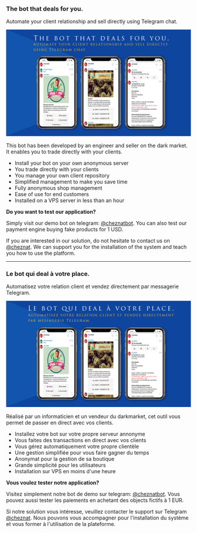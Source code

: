 ### The bot that deals for you.
Automate your client relationship and sell directly using Telegram chat.

![page](img/plEN.jpg)

This bot has been developed by an engineer and seller on the dark market. It enables you to trade directly with your clients.

* Install your bot on your own anonymous server
* You trade directly with your clients
* You manage your own client repository
* Simplified management to make you save time
* Fully anonymous shop management
* Ease of use for end customers
* Installed on a VPS server in less than an hour

**Do you want to test our application?**

Simply visit our demo bot on telegram: [@cheznatbot](http://t.me/cheznatbot). You can also test our payment engine buying fake products for 1 USD.

If you are interested in our solution, do not hesitate to contact us on [@cheznat](http://t.me/cheznat). We can support you for the installation of the system and teach you how to use the platform.

***

### Le bot qui deal à votre place.
Automatisez votre relation client et vendez directement par messagerie Telegram.

![page](img/plFR.jpg)

Réalisé par un informaticien et un vendeur du darkmarket, cet outil vous permet de passer en direct avec vos clients.

* Installez votre bot sur votre propre serveur annonyme
* Vous faites des transactions en direct avec vos clients
* Vous gérez automatiquement votre propre clientèle
* Une gestion simplifiée pour vous faire gagner du temps
* Anonymat pour la gestion de sa boutique
* Grande simplicité pour les utilisateurs
* Installation sur VPS en moins d'une heure

**Vous voulez tester notre application?**

Visitez simplement notre bot de demo sur telegram: [@cheznatbot](http://t.me/cheznatbot). Vous pouvez aussi tester les paiements en achetant des objects fictifs à 1 EUR.

Si notre solution vous intéresse, veuillez contacter le support sur Telegram [@cheznat](http://t.me/cheznat). Nous pouvons vous accompagner pour l'installation du système et vous former à l'utilisation de la plateforme.
